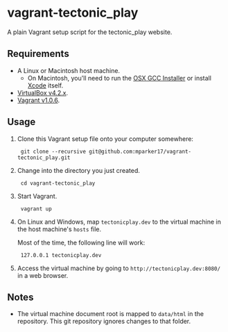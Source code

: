 # vagrant-tectonic_play #

A plain Vagrant setup script for the tectonic_play website.

## Requirements ##

* A Linux or Macintosh host machine.
    * On Macintosh, you'll need to run the [OSX GCC Installer][osx-gcc-installer] or install [Xcode][xcode] itself.
* [VirtualBox v4.2.x][virtualbox].
* [Vagrant v1.0.6][vagrant].

[osx-gcc-installer]: https://github.com/kennethreitz/osx-gcc-installer
[xcode]: https://developer.apple.com/technologies/mac/#xcode
[virtualbox]: https://www.virtualbox.org/
[vagrant]: http://www.vagrantup.com/

## Usage ##

1. Clone this Vagrant setup file onto your computer somewhere:

        git clone --recursive git@github.com:mparker17/vagrant-tectonic_play.git

2. Change into the directory you just created.

        cd vagrant-tectonic_play

3. Start Vagrant.

        vagrant up

4. On Linux and Windows, map `tectonicplay.dev` to the virtual machine in the host machine's `hosts` file.

    Most of the time, the following line will work:

        127.0.0.1 tectonicplay.dev

5. Access the virtual machine by going to `http://tectonicplay.dev:8080/` in a web browser.

## Notes ##

* The virtual machine document root is mapped to `data/html` in the repository. This git repository ignores changes to that folder.
